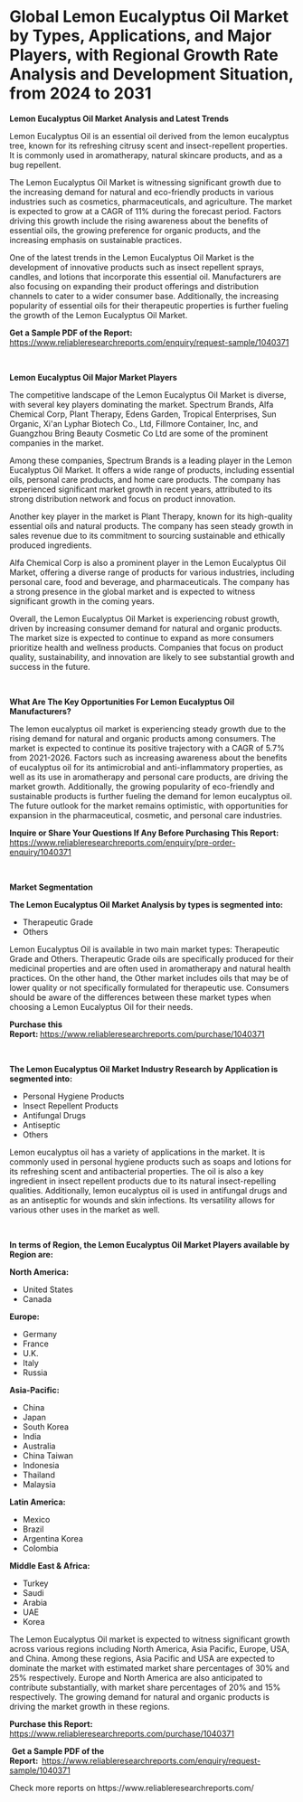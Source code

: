 <p><h1>Global Lemon Eucalyptus Oil Market by Types, Applications, and Major Players, with Regional Growth Rate Analysis and Development Situation, from 2024 to 2031</h1></p><p><strong>Lemon Eucalyptus Oil Market Analysis and Latest Trends</strong></p>
<p><p>Lemon Eucalyptus Oil is an essential oil derived from the lemon eucalyptus tree, known for its refreshing citrusy scent and insect-repellent properties. It is commonly used in aromatherapy, natural skincare products, and as a bug repellent.</p><p>The Lemon Eucalyptus Oil Market is witnessing significant growth due to the increasing demand for natural and eco-friendly products in various industries such as cosmetics, pharmaceuticals, and agriculture. The market is expected to grow at a CAGR of 11% during the forecast period. Factors driving this growth include the rising awareness about the benefits of essential oils, the growing preference for organic products, and the increasing emphasis on sustainable practices.</p><p>One of the latest trends in the Lemon Eucalyptus Oil Market is the development of innovative products such as insect repellent sprays, candles, and lotions that incorporate this essential oil. Manufacturers are also focusing on expanding their product offerings and distribution channels to cater to a wider consumer base. Additionally, the increasing popularity of essential oils for their therapeutic properties is further fueling the growth of the Lemon Eucalyptus Oil Market.</p></p>
<p><strong>Get a Sample PDF of the Report:&nbsp;</strong> <a href="https://www.reliableresearchreports.com/enquiry/request-sample/1040371">https://www.reliableresearchreports.com/enquiry/request-sample/1040371</a></p>
<p>&nbsp;</p>
<p><strong>Lemon Eucalyptus Oil Major Market Players</strong></p>
<p><p>The competitive landscape of the Lemon Eucalyptus Oil Market is diverse, with several key players dominating the market. Spectrum Brands, Alfa Chemical Corp, Plant Therapy, Edens Garden, Tropical Enterprises, Sun Organic, Xi'an Lyphar Biotech Co., Ltd, Fillmore Container, Inc, and Guangzhou Bring Beauty Cosmetic Co Ltd are some of the prominent companies in the market.</p><p>Among these companies, Spectrum Brands is a leading player in the Lemon Eucalyptus Oil Market. It offers a wide range of products, including essential oils, personal care products, and home care products. The company has experienced significant market growth in recent years, attributed to its strong distribution network and focus on product innovation.</p><p>Another key player in the market is Plant Therapy, known for its high-quality essential oils and natural products. The company has seen steady growth in sales revenue due to its commitment to sourcing sustainable and ethically produced ingredients.</p><p>Alfa Chemical Corp is also a prominent player in the Lemon Eucalyptus Oil Market, offering a diverse range of products for various industries, including personal care, food and beverage, and pharmaceuticals. The company has a strong presence in the global market and is expected to witness significant growth in the coming years.</p><p>Overall, the Lemon Eucalyptus Oil Market is experiencing robust growth, driven by increasing consumer demand for natural and organic products. The market size is expected to continue to expand as more consumers prioritize health and wellness products. Companies that focus on product quality, sustainability, and innovation are likely to see substantial growth and success in the future.</p></p>
<p>&nbsp;</p>
<p><strong>What Are The Key Opportunities For Lemon Eucalyptus Oil Manufacturers?</strong></p>
<p><p>The lemon eucalyptus oil market is experiencing steady growth due to the rising demand for natural and organic products among consumers. The market is expected to continue its positive trajectory with a CAGR of 5.7% from 2021-2026. Factors such as increasing awareness about the benefits of eucalyptus oil for its antimicrobial and anti-inflammatory properties, as well as its use in aromatherapy and personal care products, are driving the market growth. Additionally, the growing popularity of eco-friendly and sustainable products is further fueling the demand for lemon eucalyptus oil. The future outlook for the market remains optimistic, with opportunities for expansion in the pharmaceutical, cosmetic, and personal care industries.</p></p>
<p><strong>Inquire or Share Your Questions If Any Before Purchasing This Report:</strong> <a href="https://www.reliableresearchreports.com/enquiry/pre-order-enquiry/1040371">https://www.reliableresearchreports.com/enquiry/pre-order-enquiry/1040371</a></p>
<p>&nbsp;</p>
<p><strong>Market Segmentation</strong></p>
<p><strong>The Lemon Eucalyptus Oil Market Analysis by types is segmented into:</strong></p>
<p><ul><li>Therapeutic Grade</li><li>Others</li></ul></p>
<p><p>Lemon Eucalyptus Oil is available in two main market types: Therapeutic Grade and Others. Therapeutic Grade oils are specifically produced for their medicinal properties and are often used in aromatherapy and natural health practices. On the other hand, the Other market includes oils that may be of lower quality or not specifically formulated for therapeutic use. Consumers should be aware of the differences between these market types when choosing a Lemon Eucalyptus Oil for their needs.</p></p>
<p><strong>Purchase this Report:&nbsp;</strong><a href="https://www.reliableresearchreports.com/purchase/1040371">https://www.reliableresearchreports.com/purchase/1040371</a></p>
<p>&nbsp;</p>
<p><strong>The Lemon Eucalyptus Oil Market Industry Research by Application is segmented into:</strong></p>
<p><ul><li>Personal Hygiene Products</li><li>Insect Repellent Products</li><li>Antifungal Drugs</li><li>Antiseptic</li><li>Others</li></ul></p>
<p><p>Lemon eucalyptus oil has a variety of applications in the market. It is commonly used in personal hygiene products such as soaps and lotions for its refreshing scent and antibacterial properties. The oil is also a key ingredient in insect repellent products due to its natural insect-repelling qualities. Additionally, lemon eucalyptus oil is used in antifungal drugs and as an antiseptic for wounds and skin infections. Its versatility allows for various other uses in the market as well.</p></p>
<p>&nbsp;</p>
<p><strong>In terms of Region, the Lemon Eucalyptus Oil Market Players available by Region are:</strong></p>
<p>
    <p> <strong> North America: </strong>
        <ul>
            <li>United States</li>
            <li>Canada</li>
        </ul>
        </p> 
    <p> <strong> Europe: </strong>
        <ul>
            <li>Germany</li>
            <li>France</li>
            <li>U.K.</li>
            <li>Italy</li>
            <li>Russia</li>
        </ul>
        </p> 
    <p> <strong> Asia-Pacific: </strong>
        <ul>
            <li>China</li>
            <li>Japan</li>
            <li>South Korea</li>
            <li>India</li>
            <li>Australia</li>
            <li>China Taiwan</li>
            <li>Indonesia</li>
            <li>Thailand</li>
            <li>Malaysia</li>
        </ul>
        </p> 
    <p> <strong> Latin America: </strong>
        <ul>
            <li>Mexico</li>
            <li>Brazil</li>
            <li>Argentina Korea</li>
            <li>Colombia</li>
        </ul>
        </p> 
    <p> <strong> Middle East & Africa: </strong>
        <ul>
            <li>Turkey</li>
            <li>Saudi</li>
            <li>Arabia</li>
            <li>UAE</li>
            <li>Korea</li>
        </ul>
    </p>
    </p>
<p><p>The Lemon Eucalyptus Oil market is expected to witness significant growth across various regions including North America, Asia Pacific, Europe, USA, and China. Among these regions, Asia Pacific and USA are expected to dominate the market with estimated market share percentages of 30% and 25% respectively. Europe and North America are also anticipated to contribute substantially, with market share percentages of 20% and 15% respectively. The growing demand for natural and organic products is driving the market growth in these regions.</p></p>
<p><strong>Purchase this Report: </strong><a href="https://www.reliableresearchreports.com/purchase/1040371">https://www.reliableresearchreports.com/purchase/1040371</a></p>
<p>&nbsp;<strong>Get a Sample PDF of the Report:&nbsp;&nbsp;</strong><a href="https://www.reliableresearchreports.com/enquiry/request-sample/1040371">https://www.reliableresearchreports.com/enquiry/request-sample/1040371</a></p>
<p><strong></strong></p>
<p>Check more reports on https://www.reliableresearchreports.com/</p>